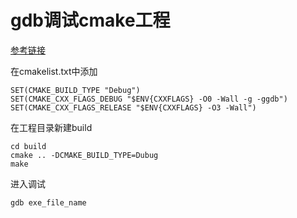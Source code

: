 # gdb调试cmake工程

[参考链接](https://blog.csdn.net/lemonaha/article/details/72837561)

在cmakelist.txt中添加
```
SET(CMAKE_BUILD_TYPE "Debug")
SET(CMAKE_CXX_FLAGS_DEBUG "$ENV{CXXFLAGS} -O0 -Wall -g -ggdb")
SET(CMAKE_CXX_FLAGS_RELEASE "$ENV{CXXFLAGS} -O3 -Wall")
```
在工程目录新建build
```
cd build
cmake .. -DCMAKE_BUILD_TYPE=Dubug
make
```
进入调试
```
gdb exe_file_name
```
